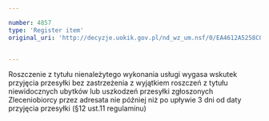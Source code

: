```yaml
---

number: 4857
type: 'Register item'
original_uri: 'http://decyzje.uokik.gov.pl/nd_wz_um.nsf/0/EA4612A5258C0440C1257B89003F4B52?OpenDocument'


---
```


Roszczenie z tytułu nienależytego wykonania usługi wygasa wskutek przyjęcia przesyłki bez zastrzeżenia z wyjątkiem roszczeń z tytułu niewidocznych ubytków lub uszkodzeń przesyłki zgłoszonych Zleceniobiorcy przez adresata nie później niż po upływie 3 dni od daty przyjęcia przesyłki (§12 ust.11 regulaminu)
